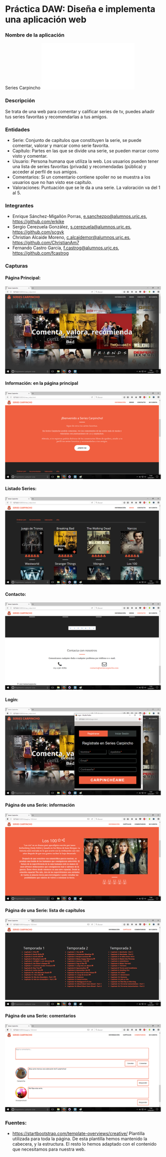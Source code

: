 # Práctica DAW: Diseña e implementa una aplicación web
### Nombre de la aplicación
Series Carpincho
  ![REST](API.md)
### Descripción
Se trata de una web para comentar y calificar series de tv, puedes añadir tus series favoritas y recomendarlas a tus amigos.
### Entidades
  - Serie: Conjunto de capítulos que constituyen la serie, se puede comentar, valorar y marcar como serie favorita.
  - Capítulo: Partes en las que se divide una serie, se pueden marcar como visto y comentar.
  - Usuario: Persona humana que utiliza la web. Los usuarios pueden tener una lista de series favoritas (privada) y recomendadas (pública) y acceder al perfil de sus amigos.
  - Comentarios: Si un comentario contiene spoiler no se muestra a los usuarios que no han visto ese capítulo.
  - Valoraciones: Puntuación que se le da a una serie. La valoración va del 1 al 5.   
  
### Integrantes                                                                                         
  - Enrique Sánchez-Migallón Porras, e.sanchezpo@alumnos.urjc.es, https://github.com/erkike  
  - Sergio Cerezuela González, s.cerezuela@alumnos.urjc.es, https://github.com/scgvk  
  - Christian Alcaide Moreno, c.alcaidemor@alumnos.urjc.es, https://github.com/ChristianAm7  
  - Fernando Castro García, f.castrog@alumnos.urjc.es, https://github.com/fcastrog  


### Capturas
#### Página Principal:
 ![Sin titulo](/spring/pictures/principal.png)
#### Información: en la página principal
 ![Sin titulo](/spring/pictures/carpincho.png)
#### Listado Series:
 ![Sin titulo](/spring/pictures/series.png)
#### Contacto:
 ![Sin titulo](/spring/pictures/contacto.png)
#### Login:
 ![Sin titulo](/spring/pictures/cuenta.png)
#### Página de una Serie: información
 ![Sin titulo](/spring/pictures/100.png)
#### Página de una Serie: lista de capítulos
 ![Sin titulo](/spring/pictures/100+.png)
#### Página de una Serie: comentarios
 ![Sin titulo](/spring/pictures/100++.png)
  
### Fuentes:
  - https://startbootstrap.com/template-overviews/creative/ Plantilla utilizada para toda la página.
  De esta plantilla hemos mantenido la cabecera, y la estructura. El resto lo hemos adaptado con el contenido que necesitamos para nuestra web.
